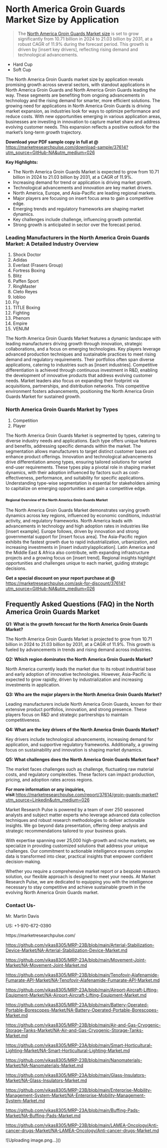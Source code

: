 <h1>North America Groin Guards Market&nbsp;Size by Application</h1><blockquote><p>The <a href="https://marketresearchpulse.com/download-sample/37614?utm_source=GitHub-NA&amp;utm_medium=026">North America Groin Guards Market size</a> is set to grow significantly from 10.71 billion in 2024 to 21.03 billion by 2031, at a robust CAGR of 11.9% during the forecast period. This growth is driven by [insert key drivers], reflecting rising demand and technological advancements.</p></blockquote><ul><li>Hard Cup<li> Soft Cup</li></ul><p>The North America Groin Guards market size by application reveals promising growth across several sectors, with standout applications in North America Groin Guards and North America Groin Guards leading the way. These segments are benefiting from ongoing advancements in technology and the rising demand for smarter, more efficient solutions. The growing need for applications in North America Groin Guards is driving market expansion, as industries look for ways to optimize performance and reduce costs. With new opportunities emerging in various application areas, businesses are investing in innovation to capture market share and address evolving customer needs. This expansion reflects a positive outlook for the market’s long-term growth trajectory.</p><p><strong>Download your PDF sample copy in full at @ </strong><a href="https://marketresearchpulse.com/download-sample/37614?utm_source=GitHub-NA&amp;utm_medium=026">https://marketresearchpulse.com/download-sample/37614?utm_source=GitHub-NA&amp;utm_medium=026</a></p><p><strong>Key Highlights: </strong></p><ul><li>The North America Groin Guards Market is expected to grow from 10.71 billion in 2024 to 21.03 billion by 2031, at a CAGR of 11.9%.</li><li>Increasing demand for trend or application is driving market growth.</li><li>Technological advancements and innovation are key market drivers.</li><li>North America, Europe, and Asia-Pacific are leading regional markets.</li><li>Major players are focusing on insert focus area to gain a competitive edge.</li><li>Emerging trends and regulatory frameworks are shaping market dynamics.</li><li>Key challenges include challenge, influencing growth potential.</li><li>Strong growth is anticipated in sector over the forecast period.</li></ul><h3>Leading Manufacturers in the North America Groin Guards Market: A Detailed Industry Overview</h3><ol><li>Shock Doctor</li><li>Adidas</li><li>Everlast (Frasers Group)</li><li>Fortress Boxing</li><li>Blitz</li><li>Paffen Sport</li><li>RingMaster</li><li>Cleto Reyes</li><li>lobloo</li><li>Fly</li><li>TITLE Boxing</li><li>Fighting</li><li>Phenom</li><li>Empire</li><li>VENUM</li></ol><div class="flex max-w-full flex-col flex-grow"><div class="min-h-8 text-message flex w-full flex-col items-end gap-2 whitespace-normal break-words [.text-message+&amp;]:mt-5" dir="auto" data-message-author-role="assistant" data-message-id="fd8432e4-4910-450d-b182-61b7bfb0a01f" data-message-model-slug="gpt-4o"><div class="flex w-full flex-col gap-1 empty:hidden first:pt-[3px]"><div class="markdown prose w-full break-words dark:prose-invert light"><p>The North America Groin Guards Market features a dynamic landscape with leading manufacturers driving growth through innovation, strategic collaborations, and a focus on emerging technologies. Key players leverage advanced production techniques and sustainable practices to meet rising demand and regulatory requirements. Their portfolios often span diverse applications, catering to industries such as [insert industries]. Competitive differentiation is achieved through continuous investment in R&amp;D, enabling the development of innovative products that address evolving customer needs. Market leaders also focus on expanding their footprint via acquisitions, partnerships, and distribution networks. This competitive environment fosters advancements, positioning the North America Groin Guards Market for sustained growth.</p></div></div></div></div><h3>North America Groin Guards Market by Types</h3><ol><li>Competition<li> Player</li></ol><div class="flex max-w-full flex-col flex-grow"><div class="min-h-8 text-message flex w-full flex-col items-end gap-2 whitespace-normal break-words [.text-message+&amp;]:mt-5" dir="auto" data-message-author-role="assistant" data-message-id="084470be-0bb7-4664-bddf-5156b4f41249" data-message-model-slug="gpt-4o-mini"><div class="flex w-full flex-col gap-1 empty:hidden first:pt-[3px]"><div class="markdown prose w-full break-words dark:prose-invert light"><p>The North America Groin Guards Market is segmented by types, catering to diverse industry needs and applications. Each type offers unique features and benefits, addressing specific demands within the market. The segmentation allows manufacturers to target distinct customer bases and enhance product offerings. Innovation and technological advancements drive differentiation among types, ensuring tailored solutions for varied end-user requirements. These types play a pivotal role in shaping market dynamics, with their adoption influenced by factors such as cost-effectiveness, performance, and suitability for specific applications. Understanding type-wise segmentation is essential for stakeholders aiming to capitalize on emerging opportunities and gain a competitive edge.</p></div></div></div></div><h3><span style="font-size: 11px;">Regional Overview of the North America Groin Guards Market</span></h3><div class="flex max-w-full flex-col flex-grow"><div class="min-h-8 text-message flex w-full flex-col items-end gap-2 whitespace-normal break-words [.text-message+&amp;]:mt-5" dir="auto" data-message-author-role="assistant" data-message-id="e9038762-ce64-4e30-91c9-9bd413514231" data-message-model-slug="gpt-4o-mini"><div class="flex w-full flex-col gap-1 empty:hidden first:pt-[3px]"><div class="markdown prose w-full break-words dark:prose-invert light"><p>The North America Groin Guards Market demonstrates varying growth dynamics across key regions, influenced by economic conditions, industrial activity, and regulatory frameworks. North America leads with advancements in technology and high adoption rates in industries like [insert example]. Europe follows, driven by innovation and strong governmental support for [insert focus area]. The Asia-Pacific region exhibits the fastest growth due to rapid industrialization, urbanization, and increasing investments in [insert industry/application]. Latin America and the Middle East &amp; Africa also contribute, with expanding infrastructure projects and a growing focus on [insert trend]. Regional insights highlight opportunities and challenges unique to each market, guiding strategic decisions.</p></div></div></div></div><p><strong>Get a special discount on your report purchase at @ </strong><a href="https://marketresearchpulse.com/ask-for-discount/37614?utm_source=GitHub-NA&amp;utm_medium=026">https://marketresearchpulse.com/ask-for-discount/37614?utm_source=GitHub-NA&amp;utm_medium=026</a></p><h2>Frequently Asked Questions (FAQ) in the North America Groin Guards Market</h2><p><strong>Q1: What is the growth forecast for the North America Groin Guards Market?</strong></p><p>The North America Groin Guards Market is projected to grow from 10.71 billion in 2024 to 21.03 billion by 2031, at a CAGR of 11.9%. This growth is fueled by advancements in trends and rising demand across industries.</p><p><strong>Q2: Which region dominates the North America Groin Guards Market?</strong></p><p>North America currently leads the market due to its robust industrial base and early adoption of innovative technologies. However, Asia-Pacific is expected to grow rapidly, driven by industrialization and increasing investments in application.</p><p><strong>Q3: Who are the major players in the North America Groin Guards Market?</strong></p><p>Leading manufacturers include North America Groin Guards, known for their extensive product portfolios, innovation, and strong presence. These players focus on R&amp;D and strategic partnerships to maintain competitiveness.</p><p><strong>Q4: What are the key drivers of the North America Groin Guards Market?</strong></p><p>Key drivers include technological advancements, increasing demand for application, and supportive regulatory frameworks. Additionally, a growing focus on sustainability and innovation is shaping market dynamics.</p><p><strong>Q5: What challenges does the North America Groin Guards Market face?</strong></p><p>The market faces challenges such as challenge, fluctuating raw material costs, and regulatory complexities. These factors can impact production, pricing, and adoption rates across regions.</p><p><strong>For more information or any inquiries, visit&nbsp;</strong><a href="https://marketresearchpulse.com/report/37614/groin-guards-market?utm_source=Linkedin&utm_medium=026">https://marketresearchpulse.com/report/37614/groin-guards-market?utm_source=Linkedin&utm_medium=026</a></p><p>Market Research Pulse is powered by a team of over 250 seasoned analysts and subject matter experts who leverage advanced data collection techniques and robust research methodologies to deliver actionable insights. We go beyond data presentation, offering deep analysis and strategic recommendations tailored to your business goals.</p><p>With expertise spanning over 25,000 high-growth and niche markets, we specialize in providing customized solutions that address your unique challenges. Our commitment to actionable intelligence ensures complex data is transformed into clear, practical insights that empower confident decision-making.</p><p>Whether you require a comprehensive market report or a bespoke research solution, our flexible approach is designed to meet your needs. At Market Research Pulse, we are dedicated to equipping you with the intelligence necessary to stay competitive and achieve sustainable growth in the evolving North America Groin Guards market.</p><h3><strong>Contact Us-</strong></h3><p>Mr. Martin Davis</p><p>US: +1-970-672-0390</p><p>https://marketresearchpulse.com/</p><p><a href="https://github.com/vikas8305/MRP-23B/blob/main/Arterial-Stabilization-Device-Market/NA-Arterial-Stabilization-Device-Market.md">https://github.com/vikas8305/MRP-23B/blob/main/Arterial-Stabilization-Device-Market/NA-Arterial-Stabilization-Device-Market.md</a></p><p><a href="https://github.com/vikas8305/MRP-23A/blob/main/Movement-Joint-Market/NA-Movement-Joint-Market.md">https://github.com/vikas8305/MRP-23A/blob/main/Movement-Joint-Market/NA-Movement-Joint-Market.md</a></p><p><a href="https://github.com/vikas8305/MRP-23B/blob/main/Tenofovir-Alafenamide-Fumarate-API-Market/NA-Tenofovir-Alafenamide-Fumarate-API-Market.md">https://github.com/vikas8305/MRP-23B/blob/main/Tenofovir-Alafenamide-Fumarate-API-Market/NA-Tenofovir-Alafenamide-Fumarate-API-Market.md</a></p><p><a href="https://github.com/vikas8305/MRP-23A/blob/main/Airport-Aircraft-Lifting-Equipment-Market/NA-Airport-Aircraft-Lifting-Equipment-Market.md">https://github.com/vikas8305/MRP-23A/blob/main/Airport-Aircraft-Lifting-Equipment-Market/NA-Airport-Aircraft-Lifting-Equipment-Market.md</a></p><p><a href="https://github.com/vikas8305/MRP-23A/blob/main/Battery-Operated-Portable-Borescopes-Market/NA-Battery-Operated-Portable-Borescopes-Market.md">https://github.com/vikas8305/MRP-23A/blob/main/Battery-Operated-Portable-Borescopes-Market/NA-Battery-Operated-Portable-Borescopes-Market.md</a></p><p><a href="https://github.com/vikas8305/MRP-23B/blob/main/Air-and-Gas-Cryogenic-Storage-Tanks-Market/NA-Air-and-Gas-Cryogenic-Storage-Tanks-Market.md">https://github.com/vikas8305/MRP-23B/blob/main/Air-and-Gas-Cryogenic-Storage-Tanks-Market/NA-Air-and-Gas-Cryogenic-Storage-Tanks-Market.md</a></p><p><a href="https://github.com/vikas8305/MRP-23A/blob/main/Smart-Horticultural-Lighting-Market/NA-Smart-Horticultural-Lighting-Market.md">https://github.com/vikas8305/MRP-23A/blob/main/Smart-Horticultural-Lighting-Market/NA-Smart-Horticultural-Lighting-Market.md</a></p><p><a href="https://github.com/vikas8305/MRP-23B/blob/main/Nanomaterials-Market/NA-Nanomaterials-Market.md">https://github.com/vikas8305/MRP-23B/blob/main/Nanomaterials-Market/NA-Nanomaterials-Market.md</a></p><p><a href="https://github.com/vikas8305/MRP-23A/blob/main/Glass-Insulators-Market/NA-Glass-Insulators-Market.md">https://github.com/vikas8305/MRP-23A/blob/main/Glass-Insulators-Market/NA-Glass-Insulators-Market.md</a></p><p><a href="https://github.com/vikas8305/MRP-23B/blob/main/Enterprise-Mobility-Management-System-Market/NA-Enterprise-Mobility-Management-System-Market.md">https://github.com/vikas8305/MRP-23B/blob/main/Enterprise-Mobility-Management-System-Market/NA-Enterprise-Mobility-Management-System-Market.md</a></p><p><a href="https://github.com/vikas8305/MRP-23A/blob/main/Buffing-Pads-Market/NA-Buffing-Pads-Market.md">https://github.com/vikas8305/MRP-23A/blob/main/Buffing-Pads-Market/NA-Buffing-Pads-Market.md</a></p><p><a href="https://github.com/vikas8305/MRP-23B/blob/main/LAMEA-Oncology/Anti-cancer-drugs-Market/NA-LAMEA-Oncology/Anti-cancer-drugs-Market.md">https://github.com/vikas8305/MRP-23B/blob/main/LAMEA-Oncology/Anti-cancer-drugs-Market/NA-LAMEA-Oncology/Anti-cancer-drugs-Market.md</a></p>
![Uploading image.png…]()
